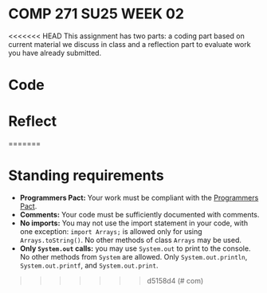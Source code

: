 # COMP 271 SU25 WEEK 02

<<<<<<< HEAD
This assignment has two parts: a coding part based on current material we discuss in class and a reflection part to evaluate work you have already submitted.
 

# Code


# Reflect
=======

# Standing requirements

* **Programmers Pact:** Your work must be compliant with the [Programmers Pact](./ProgrammerPact.pdf). 
* **Comments:** Your code must be sufficiently documented with comments.
* **No imports:** You may not use the import statement in your code, with one exception: `import Arrays;` is allowed only for using `Arrays.toString()`. No other methods of class `Arrays` may be used.
* **Only `System.out` calls:** you may use `System.out` to print to the console. No other methods from `System` are allowed. Only `System.out.println`, `System.out.printf`, and `System.out.print`. 
>>>>>>> d5158d4 (# com)
